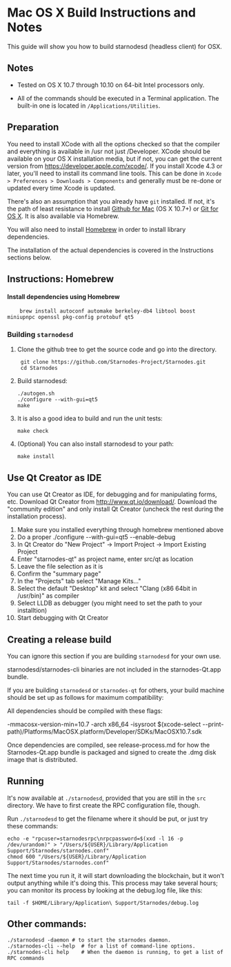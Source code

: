 Mac OS X Build Instructions and Notes
====================================
This guide will show you how to build starnodesd (headless client) for OSX.

Notes
-----

* Tested on OS X 10.7 through 10.10 on 64-bit Intel processors only.

* All of the commands should be executed in a Terminal application. The
built-in one is located in `/Applications/Utilities`.

Preparation
-----------

You need to install XCode with all the options checked so that the compiler
and everything is available in /usr not just /Developer. XCode should be
available on your OS X installation media, but if not, you can get the
current version from https://developer.apple.com/xcode/. If you install
Xcode 4.3 or later, you'll need to install its command line tools. This can
be done in `Xcode > Preferences > Downloads > Components` and generally must
be re-done or updated every time Xcode is updated.

There's also an assumption that you already have `git` installed. If
not, it's the path of least resistance to install [Github for Mac](https://mac.github.com/)
(OS X 10.7+) or
[Git for OS X](https://code.google.com/p/git-osx-installer/). It is also
available via Homebrew.

You will also need to install [Homebrew](http://brew.sh) in order to install library
dependencies.

The installation of the actual dependencies is covered in the Instructions
sections below.

Instructions: Homebrew
----------------------

#### Install dependencies using Homebrew

        brew install autoconf automake berkeley-db4 libtool boost miniupnpc openssl pkg-config protobuf qt5

### Building `starnodesd`

1. Clone the github tree to get the source code and go into the directory.

        git clone https://github.com/Starnodes-Project/Starnodes.git
        cd Starnodes

2.  Build starnodesd:

        ./autogen.sh
        ./configure --with-gui=qt5
        make

3.  It is also a good idea to build and run the unit tests:

        make check

4.  (Optional) You can also install starnodesd to your path:

        make install

Use Qt Creator as IDE
------------------------
You can use Qt Creator as IDE, for debugging and for manipulating forms, etc.
Download Qt Creator from http://www.qt.io/download/. Download the "community edition" and only install Qt Creator (uncheck the rest during the installation process).

1. Make sure you installed everything through homebrew mentioned above
2. Do a proper ./configure --with-gui=qt5 --enable-debug
3. In Qt Creator do "New Project" -> Import Project -> Import Existing Project
4. Enter "starnodes-qt" as project name, enter src/qt as location
5. Leave the file selection as it is
6. Confirm the "summary page"
7. In the "Projects" tab select "Manage Kits..."
8. Select the default "Desktop" kit and select "Clang (x86 64bit in /usr/bin)" as compiler
9. Select LLDB as debugger (you might need to set the path to your installtion)
10. Start debugging with Qt Creator

Creating a release build
------------------------
You can ignore this section if you are building `starnodesd` for your own use.

starnodesd/starnodes-cli binaries are not included in the starnodes-Qt.app bundle.

If you are building `starnodesd` or `starnodes-qt` for others, your build machine should be set up
as follows for maximum compatibility:

All dependencies should be compiled with these flags:

 -mmacosx-version-min=10.7
 -arch x86_64
 -isysroot $(xcode-select --print-path)/Platforms/MacOSX.platform/Developer/SDKs/MacOSX10.7.sdk

Once dependencies are compiled, see release-process.md for how the Starnodes-Qt.app
bundle is packaged and signed to create the .dmg disk image that is distributed.

Running
-------

It's now available at `./starnodesd`, provided that you are still in the `src`
directory. We have to first create the RPC configuration file, though.

Run `./starnodesd` to get the filename where it should be put, or just try these
commands:

    echo -e "rpcuser=starnodesrpc\nrpcpassword=$(xxd -l 16 -p /dev/urandom)" > "/Users/${USER}/Library/Application Support/Starnodes/starnodes.conf"
    chmod 600 "/Users/${USER}/Library/Application Support/Starnodes/starnodes.conf"

The next time you run it, it will start downloading the blockchain, but it won't
output anything while it's doing this. This process may take several hours;
you can monitor its process by looking at the debug.log file, like this:

    tail -f $HOME/Library/Application\ Support/Starnodes/debug.log

Other commands:
-------

    ./starnodesd -daemon # to start the starnodes daemon.
    ./starnodes-cli --help  # for a list of command-line options.
    ./starnodes-cli help    # When the daemon is running, to get a list of RPC commands
